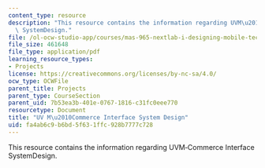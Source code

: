```yaml
---
content_type: resource
description: "This resource contains the information regarding UVM\u2010Commerce Interface\
  \ SystemDesign."
file: /ol-ocw-studio-app/courses/mas-965-nextlab-i-designing-mobile-technologies-for-the-next-billion-users-fall-2008/fa4ab6c9b6bd5f631ffc928b7777c728_MITMAS_965F08_mcomm_m3.pdf
file_size: 461648
file_type: application/pdf
learning_resource_types:
- Projects
license: https://creativecommons.org/licenses/by-nc-sa/4.0/
ocw_type: OCWFile
parent_title: Projects
parent_type: CourseSection
parent_uid: 7b53ea3b-401e-0767-1816-c31fc0eee770
resourcetype: Document
title: "UV M\u2010Commerce Interface System Design"
uid: fa4ab6c9-b6bd-5f63-1ffc-928b7777c728
---
```

This resource contains the information regarding UVM‐Commerce Interface SystemDesign.
